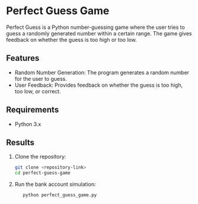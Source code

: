 
# Perfect Guess Game

Perfect Guess is a Python number-guessing game where the user tries to guess a randomly generated number within a certain range. The game gives feedback on whether the guess is too high or too low.

## Features

- Random Number Generation: The program generates a random number for the user to guess.
- User Feedback: Provides feedback on whether the guess is too high, too low, or correct.
## Requirements

- Python 3.x

## Results

1. Clone the repository:

    ```bash
    git clone <repository-link>
    cd perfect-guess-game
    ```
    
2. Run the bank account simulation:
     ```bash
        python perfect_guess_game.py
